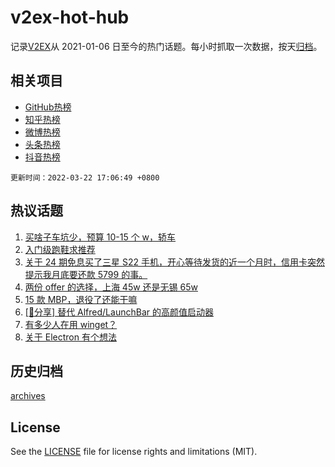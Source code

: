 # v2ex-hot-hub

 记录[V2EX](https://www.v2ex.com/)从 2021-01-06 日至今的热门话题。每小时抓取一次数据，按天[归档](archives)。
 
 ## 相关项目

- [GitHub热榜](https://github.com/snaildev/github-hot-hub)
- [知乎热榜](https://github.com/snaildev/zhihu-hot-hub)
- [微博热榜](https://github.com/snaildev/weibo-hot-hub)
- [头条热榜](https://github.com/snaildev/toutiao-hot-hub)
- [抖音热榜](https://github.com/snaildev/douyin-hot-hub)


 `更新时间：2022-03-22 17:06:49 +0800`

## 热议话题

1. [买啥子车坑少，预算 10-15 个 w，轿车](https://www.v2ex.com/t/841911)
1. [入门级跑鞋求推荐](https://www.v2ex.com/t/842023)
1. [关于 24 期免息买了三星 S22 手机，开心等待发货的近一个月时，信用卡突然提示我月底要还款 5799 的事。](https://www.v2ex.com/t/842080)
1. [两份 offer 的选择，上海 45w 还是无锡 65w](https://www.v2ex.com/t/841953)
1. [15 款 MBP，退役了还能干嘛](https://www.v2ex.com/t/842040)
1. [[📣分享] 替代 Alfred/LaunchBar 的高颜值启动器](https://www.v2ex.com/t/841912)
1. [有多少人在用 winget？](https://www.v2ex.com/t/842018)
1. [关于 Electron 有个想法](https://www.v2ex.com/t/842001)

## 历史归档

[archives](archives)

## License

See the [LICENSE](LICENSE) file for license rights and limitations (MIT).
